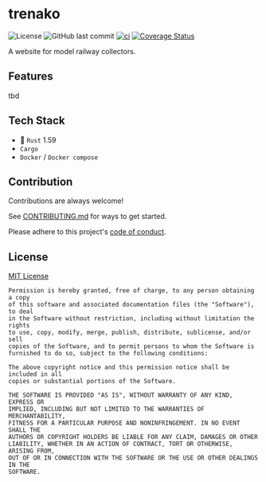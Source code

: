 # trenako

![License](https://img.shields.io/github/license/CarloMicieli/trenako)
![GitHub last commit](https://img.shields.io/github/last-commit/CarloMicieli/trenako)
[![ci](https://github.com/CarloMicieli/trenako/actions/workflows/ci.yml/badge.svg)](https://github.com/CarloMicieli/trenako/actions/workflows/ci.yml)
[![Coverage Status](https://codecov.io/gh/CarloMicieli/trenako/branch/main/graph/badge.svg?token=D01ZSPN6UR)](https://codecov.io/gh/CarloMicieli/trenako)

A website for model railway collectors.

## Features

tbd

## Tech Stack

* 🦀 `Rust` 1.59
* `Cargo`
* `Docker` / `Docker compose`

## Contribution

Contributions are always welcome!

See [CONTRIBUTING.md](CONTRIBUTING.md) for ways to get started.

Please adhere to this project's [code of conduct](CODE_OF_CONDUCT.md).

## License

[MIT License](https://choosealicense.com/licenses/mit/)

```
Permission is hereby granted, free of charge, to any person obtaining a copy
of this software and associated documentation files (the "Software"), to deal
in the Software without restriction, including without limitation the rights
to use, copy, modify, merge, publish, distribute, sublicense, and/or sell
copies of the Software, and to permit persons to whom the Software is
furnished to do so, subject to the following conditions:

The above copyright notice and this permission notice shall be included in all
copies or substantial portions of the Software.

THE SOFTWARE IS PROVIDED "AS IS", WITHOUT WARRANTY OF ANY KIND, EXPRESS OR
IMPLIED, INCLUDING BUT NOT LIMITED TO THE WARRANTIES OF MERCHANTABILITY,
FITNESS FOR A PARTICULAR PURPOSE AND NONINFRINGEMENT. IN NO EVENT SHALL THE
AUTHORS OR COPYRIGHT HOLDERS BE LIABLE FOR ANY CLAIM, DAMAGES OR OTHER
LIABILITY, WHETHER IN AN ACTION OF CONTRACT, TORT OR OTHERWISE, ARISING FROM,
OUT OF OR IN CONNECTION WITH THE SOFTWARE OR THE USE OR OTHER DEALINGS IN THE
SOFTWARE.
```
